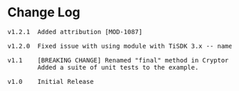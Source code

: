 # Change Log
<pre>
v1.2.1  Added attribution [MOD-1087]
	
v1.2.0  Fixed issue with using module with TiSDK 3.x -- namespace issue [MOD-1000]

v1.1	[BREAKING CHANGE] Renamed "final" method in Cryptor to "finish" for Android parity. [MOD-229]
		Added a suite of unit tests to the example.

v1.0    Initial Release
